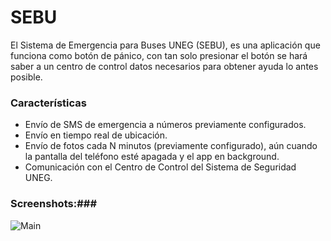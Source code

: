 # SEBU #

El Sistema de Emergencia para Buses UNEG (SEBU), es una aplicación que funciona como botón de pánico, con tan solo presionar el botón se hará saber a un centro de control datos necesarios para obtener ayuda lo antes posible.


### Características ###

* Envío de SMS de emergencia a números previamente configurados.
* Envío en tiempo real de ubicación.
* Envío de fotos cada N minutos (previamente configurado), aún cuando la pantalla del teléfono esté apagada y el app en background.
* Comunicación con el Centro de Control del Sistema de Seguridad UNEG.

### Screenshots:###

![Main](https://bitbucket-assetroot.s3.amazonaws.com/repository/AbBAXa/2177734905-IMG-20160403-WA0007.jpg?Signature=QRzIWvH0bQWe0Pwpuk6teRjinNo%3D&Expires=1485182567&AWSAccessKeyId=AKIAIVFPT2YJYYZY3H4A&versionId=Ihu0fWHrO1nInVDq9wAUaU9rnvT.n33c)
